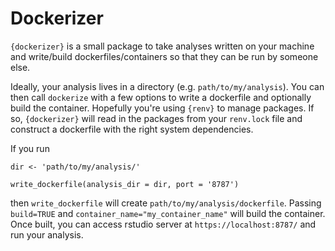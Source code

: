 # Dockerizer

`{dockerizer}` is a small package to take analyses written on your machine and write/build dockerfiles/containers so that they can be run by someone else.

Ideally, your analysis lives in a directory (e.g. `path/to/my/analysis`).  You can then call `dockerize` with a few options to write a dockerfile and optionally build the container.  Hopefully you're using `{renv}` to manage packages.  If so, `{dockerizer}` will read in the packages from your `renv.lock` file and construct a dockerfile with the right system dependencies.  

If you run

```
dir <- 'path/to/my/analysis/'

write_dockerfile(analysis_dir = dir, port = '8787')
```

then `write_dockerfile` will create `path/to/my/analysis/dockerfile`.  Passing `build=TRUE` and `container_name="my_container_name"` will build the container.  Once built, you can access rstudio server at `https://localhost:8787/` and run your analysis.  


